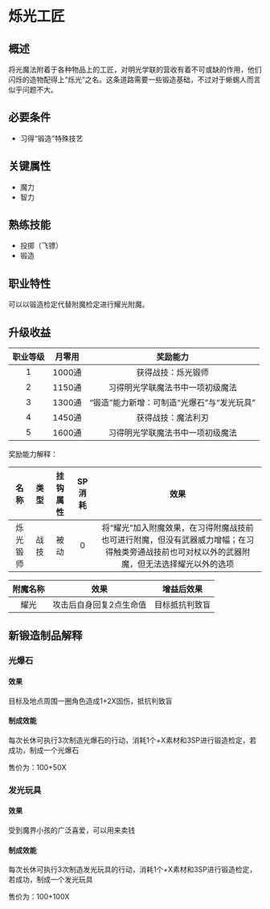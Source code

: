 # 烁光工匠

## 概述

将光魔法附着于各种物品上的工匠，对明光学联的营收有着不可或缺的作用，他们闪烁的造物配得上“烁光”之名。这条道路需要一些锻造基础，不过对于蜥蜴人而言似乎问题不大。

## 必要条件

* 习得“锻造”特殊技艺

## 关键属性

* 魔力
* 智力

## 熟练技能

* 投掷（飞镖）
* 锻造
  
## 职业特性

可以以锻造检定代替附魔检定进行耀光附魔。

## 升级收益

职业等级|月零用|奖励能力
:--:|:--:|:--:
1|1000通|获得战技：烁光锻师
2|1150通|习得明光学联魔法书中一项初级魔法
3|1300通|“锻造”能力新增：可制造“光爆石”与“发光玩具”
4|1450通|获得战技：魔法利刃
5|1600通|习得明光学联魔法书中一项初级魔法


奖励能力解释：

名称|类型|挂钩属性|SP消耗|效果
:--:|:--:|:--:|:--:|:--:
烁光锻师|战技|被动|0|将“耀光”加入附魔效果，在习得附魔战技前也可进行附魔，但没有武器威力增幅；在习得触类旁通战技前也可对杖以外的武器附魔，但无法选择耀光以外的选项

附魔名称|效果|增益后效果
:--:|:--:|:--:
耀光|攻击后自身回复2点生命值|目标抵抗判致盲

## 新锻造制品解释

### 光爆石

#### 效果

目标及地点周围一圈角色造成1+2X固伤，抵抗判致盲

#### 制成效能

每次长休可执行3次制造光爆石的行动，消耗1个+X素材和3SP进行锻造检定，若成功，制成一个光爆石

售价为：100+50X

### 发光玩具

#### 效果

受到魔界小孩的广泛喜爱，可以用来卖钱

#### 制成效能

每次长休可执行3次制造发光玩具的行动，消耗1个+X素材和3SP进行锻造检定，若成功，制成一个发光玩具

售价为：100+100X

